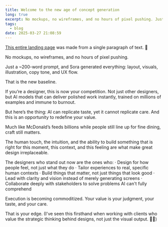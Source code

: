 ```yaml
---
title: Welcome to the new age of concept generation
long: true
excerpt: No mockups, no wireframes, and no hours of pixel pushing. Just a ~200-word prompt, and Sora generated everything.
tags:
  - blog
date: 2025-03-27 21:08:59
---
```


[This entire landing page](<https://sora.com/g/gen_01jq93q70jem0rwpd998m4jdj2>) was made from a single paragraph of text. 🤯

No mockups, no wireframes, and no hours of pixel pushing.

Just a ~200-word prompt, and Sora generated everything: layout, visuals, illustration, copy tone, and UX flow.

That is the new baseline.

If you’re a designer, this is now your competition. Not just other designers, but AI models that can deliver polished work instantly, trained on millions of examples and immune to burnout.

But here’s the thing: AI can replicate taste, yet it cannot replicate care. And this is an opportunity to redefine your value.

Much like McDonald’s feeds billions while people still line up for fine dining, craft still matters.

The human touch, the intuition, and the ability to build something that is right for this moment, this context, and this feeling are what make great design irreplaceable.

The designers who stand out now are the ones who:
 · Design for how people feel, not just what they do
 · Tailor experiences to real, specific human contexts
 · Build things that matter, not just things that look good
 · Lead with clarity and vision instead of merely generating screens
 · Collaborate deeply with stakeholders to solve problems AI can't fully comprehend

Execution is becoming commoditized. Your value is your judgment, your taste, and your care.

That is your edge. (I've seen this firsthand when working with clients who value the strategic thinking behind designs, not just the visual output. 👨‍🎨)
